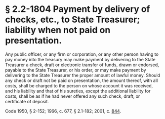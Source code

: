 # § 2.2-1804 Payment by delivery of checks, etc., to State Treasurer; liability when not paid on presentation.

<p>Any public officer, or any firm or corporation, or any other person having to pay money into the treasury may make payment by delivering to the State Treasurer a check, draft or electronic transfer of funds, drawn or endorsed, payable to the State Treasurer, or his order, or may make payment by delivering to the State Treasurer the proper amount of lawful money. Should any check or draft not be paid on presentation, the amount thereof, with all costs, shall be charged to the person on whose account it was received, and his liability and that of his sureties, except the additional liability for costs, shall be as if he had never offered any such check, draft, or certificate of deposit.</p><p>Code 1950, § 2-152; 1966, c. 677, § 2.1-182; 2001, c. <a href='http://lis.virginia.gov/cgi-bin/legp604.exe?011+ful+CHAP0844'>844</a>.</p>